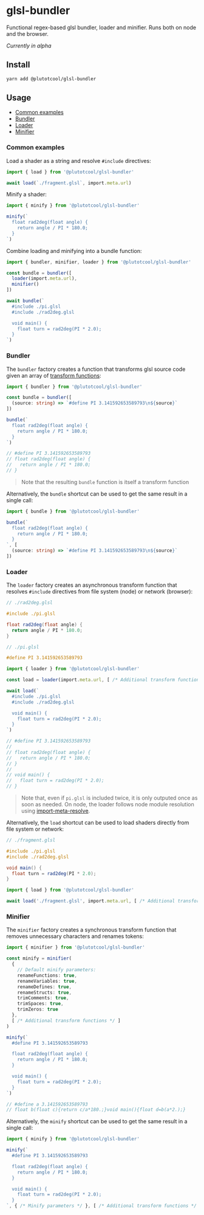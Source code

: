 # glsl-bundler

Functional regex-based glsl bundler, loader and minifier. Runs both on node and the browser.

*Currently in alpha*

## Install

```bash
yarn add @plutotcool/glsl-bundler
```

## Usage

- [Common examples](#common-examples)
- [Bundler](#bundler)
- [Loader](#loader)
- [Minifier](#minifier)

### Common examples

Load a shader as a string and resolve `#include` directives:

```typescript
import { load } from '@plutotcool/glsl-bundler'

await load(`./fragment.glsl`, import.meta.url)
```

Minify a shader:

```typescript
import { minify } from '@plutotcool/glsl-bundler'

minify(`
  float rad2deg(float angle) {
    return angle / PI * 180.0;
  }
`)
```

Combine loading and minifying into a bundle function:

```typescript
import { bundler, minifier, loader } from '@plutotcool/glsl-bundler'

const bundle = bundler([
  loader(import.meta.url),
  minifier()
])

await bundle(`
  #include ./pi.glsl
  #include ./rad2deg.glsl

  void main() {
    float turn = rad2deg(PI * 2.0);
  }
`)
```

### Bundler

The `bundler` factory creates a function that transforms glsl source code given an array of [transform functions](src/bundler.ts#L1):

```typescript
import { bundler } from '@plutotcool/glsl-bundler'

const bundle = bundler([
  (source: string) => `#define PI 3.141592653589793\n${source}`
])

bundle(`
  float rad2deg(float angle) {
    return angle / PI * 180.0;
  }
`)

// #define PI 3.141592653589793
// float rad2deg(float angle) {
//   return angle / PI * 180.0;
// }
```

> Note that the resulting `bundle` function is itself a transform function

Alternatively, the `bundle` shortcut can be used to get the same result in a single call:

```typescript
import { bundle } from '@plutotcool/glsl-bundler'

bundle(`
  float rad2deg(float angle) {
    return angle / PI * 180.0;
  }
`, [
  (source: string) => `#define PI 3.141592653589793\n${source}`
])
```

### Loader

The `loader` factory creates an asynchronous transform function that resolves `#include` directives from file system (node) or network (browser):

```glsl
// ./rad2deg.glsl

#include ./pi.glsl

float rad2deg(float angle) {
  return angle / PI * 180.0;
}
```

```glsl
// ./pi.glsl

#define PI 3.141592653589793
```

```typescript
import { loader } from '@plutotcool/glsl-bundler'

const load = loader(import.meta.url, [ /* Additional transform functions */ ])

await load(`
  #include ./pi.glsl
  #include ./rad2deg.glsl

  void main() {
    float turn = rad2deg(PI * 2.0);
  }
`)

// #define PI 3.141592653589793
//
// float rad2deg(float angle) {
//   return angle / PI * 180.0;
// }
//
// void main() {
//   float turn = rad2deg(PI * 2.0);
// }
```

> Note that, even if `pi.glsl` is included twice, it is only outputed once as soon as needed.
> On node, the loader follows node module resolution using [import-meta-resolve](https://github.com/wooorm/import-meta-resolve).

Alternatively, the `load` shortcut can be used to load shaders directly from file system or network:

```glsl
// ./fragment.glsl

#include ./pi.glsl
#include ./rad2deg.glsl

void main() {
  float turn = rad2deg(PI * 2.0);
}
```

```typescript
import { load } from '@plutotcool/glsl-bundler'

await load('./fragment.glsl', import.meta.url, [ /* Additional transform functions */])
```

### Minifier

The `minifier` factory creates a synchronous transform function that removes unnecessary characters and renames tokens:

```typescript
import { minifier } from '@plutotcool/glsl-bundler'

const minify = minifier(
  {
    // Default minify parameters:
    renameFunctions: true,
    renameVariables: true,
    renameDefines: true,
    renameStructs: true,
    trimComments: true,
    trimSpaces: true,
    trimZeros: true
  },
  [ /* Additional transform functions */ ]
)

minify(`
  #define PI 3.141592653589793

  float rad2deg(float angle) {
    return angle / PI * 180.0;
  }

  void main() {
    float turn = rad2deg(PI * 2.0);
  }
`)

// #define a 3.141592653589793
// float b(float c){return c/a*180.;}void main(){float d=b(a*2.);}
```

Alternatively, the `minify` shortcut can be used to get the same result in a single call:

```typescript
import { minify } from '@plutotcool/glsl-bundler'

minify(`
  #define PI 3.141592653589793

  float rad2deg(float angle) {
    return angle / PI * 180.0;
  }

  void main() {
    float turn = rad2deg(PI * 2.0);
  }
`, { /* Minify parameters */ }, [ /* Additional transform functions */ ])
```
